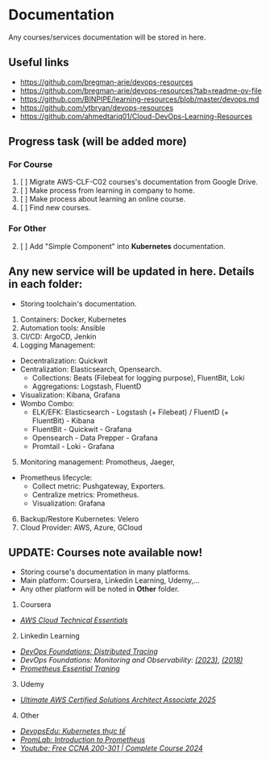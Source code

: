 # Documentation
Any courses/services documentation will be stored in here.

## Useful links
- https://github.com/bregman-arie/devops-resources
- https://github.com/bregman-arie/devops-resources?tab=readme-ov-file
- https://github.com/BINPIPE/learning-resources/blob/master/devops.md
- https://github.com/ytbryan/devops-resources
- https://github.com/ahmedtariq01/Cloud-DevOps-Learning-Resources

## Progress task (will be added more)
### For **Course**
1. [ ] Migrate AWS-CLF-C02 courses's documentation from Google Drive.
2. [ ] Make process from learning in company to home.
3. [ ] Make process about learning an online course.
4. [ ] Find new courses.
### For **Other**
2. [ ] Add "Simple Component" into **Kubernetes** documentation.

## Any new service will be updated in here. Details in each folder:
- Storing toolchain's documentation.
1. Containers: Docker, Kubernetes
2. Automation tools: Ansible
3. CI/CD: ArgoCD, Jenkin
4. Logging Management:
  - Decentralization: Quickwit
  - Centralization: Elasticsearch, Opensearch.
    - Collections: Beats (Filebeat for logging purpose), FluentBit, Loki
    - Aggregations: Logstash, FluentD
  - Visualization: Kibana, Grafana
  - Wombo Combo:
    - ELK/EFK: Elasticsearch - Logstash (+ Filebeat) / FluentD (+ FluentBit) - Kibana
    - FluentBit - Quickwit - Grafana
    - Opensearch - Data Prepper - Grafana
    - Promtail - Loki - Grafana
5. Monitoring management: Promotheus, Jaeger,
- Prometheus lifecycle:
  - Collect metric: Pushgateway, Exporters.
  - Centralize metrics: Prometheus.
  - Visualization: Grafana
6. Backup/Restore Kubernetes: Velero
7. Cloud Provider: AWS, Azure, GCloud

## UPDATE: Courses note available now!
- Storing course's documentation in many platforms.
- Main platform: Coursera, Linkedin Learning, Udemy,...
- Any other platform will be noted in **Other** folder.
1. Coursera
- [_AWS Cloud Technical Essentials_](https://www.coursera.org/learn/aws-cloud-technical-essentials)
2. Linkedin Learning
- [_DevOps Foundations: Distributed Tracing_](https://www.linkedin.com/learning/devops-foundations-distributed-tracing)
- *DevOps Foundations: Monitoring and Observability*: [*(2023)*](https://www.linkedin.com/learning/devops-foundations-monitoring-and-observability-20223247), [*(2018)*](https://www.linkedin.com/learning/devops-foundations-monitoring-and-observability)
- [*Prometheus Essential Traning*](https://www.linkedin.com/learning/prometheus-essential-training)
3. Udemy
- [_Ultimate AWS Certified Solutions Architect Associate 2025_](https://samsungu.udemy.com/course/aws-certified-solutions-architect-associate-saa-c03)
4. Other
- [_DevopsEdu: Kubernetes thực tế_](https://devopsedu.vn/courses/khoa-hoc-kubenetes-thuc-te)
- [_PromLab: Introduction to Prometheus_](https://training.promlabs.com/training/introduction-to-prometheus)
- [*Youtube: Free CCNA 200-301 | Complete Course 2024*](https://www.youtube.com/playlist?list=PLxbwE86jKRgMpuZuLBivzlM8s2Dk5lXBQ)

